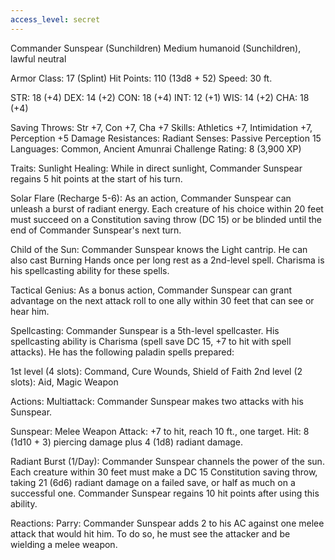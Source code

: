 ```yaml
---
access_level: secret
---
```


Commander Sunspear (Sunchildren)
Medium humanoid (Sunchildren), lawful neutral

Armor Class: 17 (Splint)
Hit Points: 110 (13d8 + 52)
Speed: 30 ft.

STR: 18 (+4)
DEX: 14 (+2)
CON: 18 (+4)
INT: 12 (+1)
WIS: 14 (+2)
CHA: 18 (+4)

Saving Throws: Str +7, Con +7, Cha +7
Skills: Athletics +7, Intimidation +7, Perception +5
Damage Resistances: Radiant
Senses: Passive Perception 15
Languages: Common, Ancient Amunrai
Challenge Rating: 8 (3,900 XP)

Traits:
Sunlight Healing: While in direct sunlight, Commander Sunspear regains 5 hit points at the start of his turn.

Solar Flare (Recharge 5-6): As an action, Commander Sunspear can unleash a burst of radiant energy. Each creature of his choice within 20 feet must succeed on a Constitution saving throw (DC 15) or be blinded until the end of Commander Sunspear's next turn.

Child of the Sun: Commander Sunspear knows the Light cantrip. He can also cast Burning Hands once per long rest as a 2nd-level spell. Charisma is his spellcasting ability for these spells.

Tactical Genius: As a bonus action, Commander Sunspear can grant advantage on the next attack roll to one ally within 30 feet that can see or hear him.

Spellcasting: Commander Sunspear is a 5th-level spellcaster. His spellcasting ability is Charisma (spell save DC 15, +7 to hit with spell attacks). He has the following paladin spells prepared:

1st level (4 slots): Command, Cure Wounds, Shield of Faith
2nd level (2 slots): Aid, Magic Weapon

Actions:
Multiattack: Commander Sunspear makes two attacks with his Sunspear.

Sunspear: Melee Weapon Attack: +7 to hit, reach 10 ft., one target. Hit: 8 (1d10 + 3) piercing damage plus 4 (1d8) radiant damage.

Radiant Burst (1/Day): Commander Sunspear channels the power of the sun. Each creature within 30 feet must make a DC 15 Constitution saving throw, taking 21 (6d6) radiant damage on a failed save, or half as much on a successful one. Commander Sunspear regains 10 hit points after using this ability.

Reactions:
Parry: Commander Sunspear adds 2 to his AC against one melee attack that would hit him. To do so, he must see the attacker and be wielding a melee weapon.